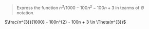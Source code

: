 > Express the function $n^{3} / 1000 - 100n^{2} - 100n + 3$ in tearms of
> $\Theta$ notation.

$\frac{n^{3}}{1000} - 100n^{2} - 100n + 3 \in \Theta(n^{3})$
